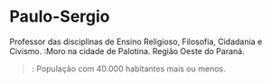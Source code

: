 # Paulo-Sergio
Professor das disciplinas de Ensino Religioso, Filosofia, Cidadania e Civismo.
:Moro  na cidade de Palotina.
Região  Oeste do Paraná.
>: População com 40.000 habitantes mais ou menos.
